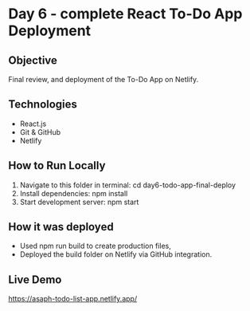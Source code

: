 # Day 6 - complete React To-Do App Deployment
## Objective
Final review, and deployment of the To-Do App on Netlify.
## Technologies
- React.js
- Git & GitHub
- Netlify
## How to Run Locally
1. Navigate to this folder in terminal: cd day6-todo-app-final-deploy
2. Install dependencies: npm install
3. Start development server: npm start
## How it was deployed
- Used npm run build to create production files,
- Deployed the build folder on Netlify via GitHub integration.
## Live Demo
https://asaph-todo-list-app.netlify.app/
